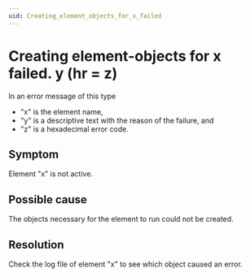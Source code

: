 ```yaml
---
uid: Creating_element_objects_for_x_failed
---
```


# Creating element-objects for x failed. y (hr = z)

In an error message of this type

- "x" is the element name,
- "y" is a descriptive text with the reason of the failure, and
- "z" is a hexadecimal error code.

## Symptom

Element "x" is not active.

## Possible cause

The objects necessary for the element to run could not be created.	

## Resolution

Check the log file of element "x" to see which object caused an error.
